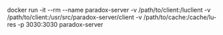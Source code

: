 docker run -it --rm
    --name paradox-server
    -v /path/to/client:/luclient
    -v /path/to/client:/usr/src/paradox-server/client
    -v /path/to/cache:/cache/lu-res
    -p 3030:3030
    paradox-server